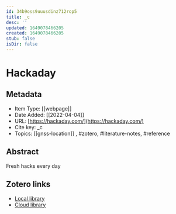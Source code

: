 ```yaml
---
id: 34b9oss9uuusdinz712rop5
title: _c
desc: ''
updated: 1649078466205
created: 1649078466205
stub: false
isDir: false
---
```

# Hackaday

## Metadata

* Item Type: [[webpage]]
* Date Added: [[2022-04-04]]
* URL: [https://hackaday.com/](https://hackaday.com/)
* Cite key: _c
* Topics: [[gnss-location]]
, #zotero, #literature-notes, #reference

## Abstract

Fresh hacks every day


##  Zotero links
* [Local library](zotero://select/items/3_SFZ9SGRZ)
* [Cloud library](http://zotero.org/groups/4613367/items/SFZ9SGRZ)

